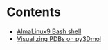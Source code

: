 # Contents

* [AlmaLinux9 Bash shell](bash_shell.md)
* [Visualizing PDBs on py3Dmol](StructuralBiology/pdb_ligand_visualizer.py)


